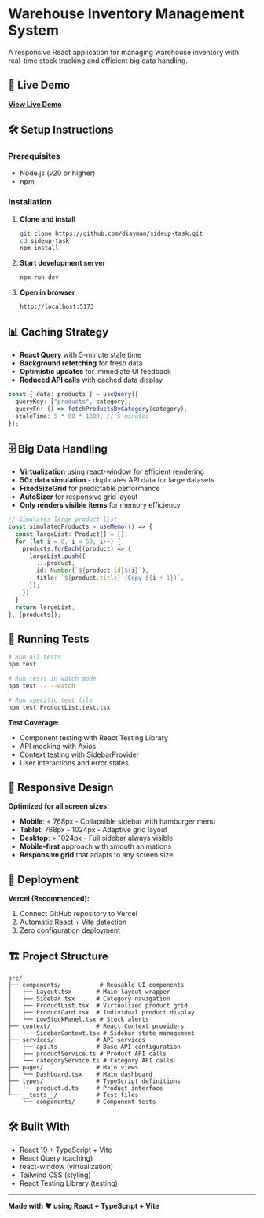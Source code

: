 # Warehouse Inventory Management System

A responsive React application for managing warehouse inventory with real-time stock tracking and efficient big data handling.

## 🚀 Live Demo

**[View Live Demo](https://warehouse-inventory-ten.vercel.app/)**

## 🛠️ Setup Instructions

### Prerequisites

- Node.js (v20 or higher)
- npm

### Installation

1. **Clone and install**

   ```bash
   git clone https://github.com/diayman/sideup-task.git
   cd sideup-task
   npm install
   ```

2. **Start development server**

   ```bash
   npm run dev
   ```

3. **Open in browser**
   ```
   http://localhost:5173
   ```

## 📊 Caching Strategy

- **React Query** with 5-minute stale time
- **Background refetching** for fresh data
- **Optimistic updates** for immediate UI feedback
- **Reduced API calls** with cached data display

```typescript
const { data: products } = useQuery({
  queryKey: ["products", category],
  queryFn: () => fetchProductsByCategory(category),
  staleTime: 5 * 60 * 1000, // 5 minutes
});
```

## 🗄️ Big Data Handling

- **Virtualization** using react-window for efficient rendering
- **50x data simulation** - duplicates API data for large datasets
- **FixedSizeGrid** for predictable performance
- **AutoSizer** for responsive grid layout
- **Only renders visible items** for memory efficiency

```typescript
// Simulates large product list
const simulatedProducts = useMemo(() => {
  const largeList: Product[] = [];
  for (let i = 0; i < 50; i++) {
    products.forEach((product) => {
      largeList.push({
        ...product,
        id: Number(`${product.id}${i}`),
        title: `${product.title} (Copy ${i + 1})`,
      });
    });
  }
  return largeList;
}, [products]);
```

## 🧪 Running Tests

```bash
# Run all tests
npm test

# Run tests in watch mode
npm test -- --watch

# Run specific test file
npm test ProductList.test.tsx
```

**Test Coverage:**

- Component testing with React Testing Library
- API mocking with Axios
- Context testing with SidebarProvider
- User interactions and error states

## 📱 Responsive Design

**Optimized for all screen sizes:**

- **Mobile**: < 768px - Collapsible sidebar with hamburger menu
- **Tablet**: 768px - 1024px - Adaptive grid layout
- **Desktop**: > 1024px - Full sidebar always visible
- **Mobile-first** approach with smooth animations
- **Responsive grid** that adapts to any screen size

## 🚀 Deployment

**Vercel (Recommended):**

1. Connect GitHub repository to Vercel
2. Automatic React + Vite detection
3. Zero configuration deployment

## 🏗️ Project Structure

```
src/
├── components/           # Reusable UI components
│   ├── Layout.tsx       # Main layout wrapper
│   ├── Sidebar.tsx      # Category navigation
│   ├── ProductList.tsx  # Virtualized product grid
│   ├── ProductCard.tsx  # Individual product display
│   └── LowStockPanel.tsx # Stock alerts
├── context/             # React Context providers
│   └── SidebarContext.tsx # Sidebar state management
├── services/            # API services
│   ├── api.ts           # Base API configuration
│   ├── productService.ts # Product API calls
│   └── categoryService.ts # Category API calls
├── pages/               # Main views
│   └── Dashboard.tsx    # Main dashboard
├── types/               # TypeScript definitions
│   └── product.d.ts     # Product interface
└── __tests__/           # Test files
    └── components/      # Component tests
```

## 🛠️ Built With

- React 19 + TypeScript + Vite
- React Query (caching)
- react-window (virtualization)
- Tailwind CSS (styling)
- React Testing Library (testing)

---

**Made with ❤️ using React + TypeScript + Vite**
